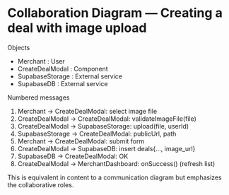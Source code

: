 # Collaboration Diagram — Creating a deal with image upload

Objects
- Merchant : User
- CreateDealModal : Component
- SupabaseStorage : External service
- SupabaseDB : External service

Numbered messages
1. Merchant → CreateDealModal: select image file
2. CreateDealModal → CreateDealModal: validateImageFile(file)
3. CreateDealModal → SupabaseStorage: upload(file, userId)
4. SupabaseStorage → CreateDealModal: publicUrl, path
5. Merchant → CreateDealModal: submit form
6. CreateDealModal → SupabaseDB: insert deals{..., image_url}
7. SupabaseDB → CreateDealModal: OK
8. CreateDealModal → MerchantDashboard: onSuccess() (refresh list)

This is equivalent in content to a communication diagram but emphasizes the collaborative roles.
